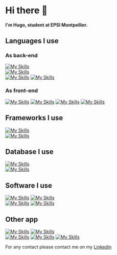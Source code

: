 # Hi there 👋

#### I'm Hugo, student at EPSI Montpellier.


## Languages I use
### As back-end
[![My Skills](https://skillicons.dev/icons?i=py)]()  
[![My Skills](https://skillicons.dev/icons?i=cpp)]()  
[![My Skills](https://skillicons.dev/icons?i=rust)]() 
[![My Skills](https://skillicons.dev/icons?i=ts)]() 
### As front-end
[![My Skills](https://skillicons.dev/icons?i=dart)]() 
[![My Skills](https://skillicons.dev/icons?i=html)]() 
[![My Skills](https://skillicons.dev/icons?i=css)]() 
[![My Skills](https://skillicons.dev/icons?i=js)]()  

## Frameworks I use
<!-- [![My Skills](https://skillicons.dev/icons?i=electron)]() -->
[![My Skills](https://skillicons.dev/icons?i=flutter)]()  
[![My Skills](https://skillicons.dev/icons?i=boostrap)]() 

## Database I use 
[![My Skills](https://skillicons.dev/icons?i=sqlite)]()  
[![My Skills](https://skillicons.dev/icons?i=mysql)]()   

## Software I use
[![My Skills](https://skillicons.dev/icons?i=androidstudio)]() 
[![My Skills](https://skillicons.dev/icons?i=vscode)]()  
[![My Skills](https://skillicons.dev/icons?i=figma)]() 
[![My Skills](https://skillicons.dev/icons?i=github)]()   



## Other app
[![My Skills](https://skillicons.dev/icons?i=notion)]() 
[![My Skills](https://skillicons.dev/icons?i=obsidian)]()   
[![My Skills](https://skillicons.dev/icons?i=ps)]() 
[![My Skills](https://skillicons.dev/icons?i=blender)]() 
[![My Skills](https://skillicons.dev/icons?i=discord)]() 



For any contact please contact me on my <a href="https://www.linkedin.com/in/hugo-lembrez/">Linkedin</a>
